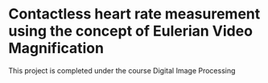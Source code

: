 # Contactless heart rate measurement using the concept of Eulerian Video Magnification
 This project is completed under the course Digital Image Processing 
